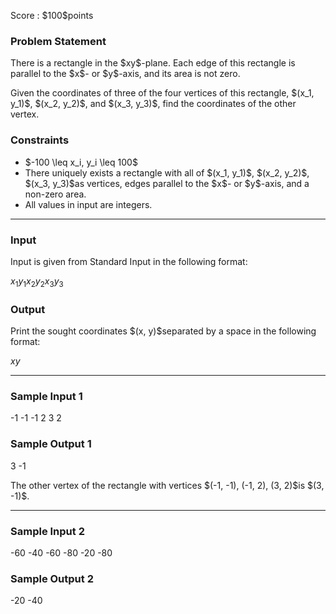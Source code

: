 
<div>

<span>

<span>

<p>
Score : $100$points
</p>

<div>

<section>

### **Problem Statement**

<p>
There is a rectangle in the $xy$-plane. Each edge of this rectangle is parallel to the $x$- or $y$-axis, and its area is not zero.
</p>

<p>
Given the coordinates of three of the four vertices of this rectangle, $(x_1, y_1)$, $(x_2, y_2)$, and $(x_3, y_3)$, find the coordinates of the other vertex.
</p>

</section>

</div>

<div>

<section>

### **Constraints**

<ul>

<li>
$-100 \leq x_i, y_i \leq 100$
</li>

<li>
There uniquely exists a rectangle with all of $(x_1, y_1)$, $(x_2, y_2)$, $(x_3, y_3)$as vertices, edges parallel to the $x$- or $y$-axis, and a non-zero area.
</li>

<li>
All values in input are integers.
</li>

</ul>

</section>

</div>

---

<div>

<div>

<section>

### **Input**

<p>
Input is given from Standard Input in the following format:
</p>

<div>

$x_1$$y_1$$x_2$$y_2$$x_3$$y_3$
</div>

</section>

</div>

<div>

<section>

### **Output**

<p>
Print the sought coordinates $(x, y)$separated by a space in the following format:
</p>

<div>

$x$$y$
</div>

</section>

</div>

</div>

---

<div>

<section>

### **Sample Input 1**

<div>

-1 -1
-1 2
3 2

</div>

</section>

</div>

<div>

<section>

### **Sample Output 1**

<div>

3 -1

</div>

<p>
The other vertex of the rectangle with vertices $(-1, -1), (-1, 2), (3, 2)$is $(3, -1)$.
</p>

</section>

</div>

---

<div>

<section>

### **Sample Input 2**

<div>

-60 -40
-60 -80
-20 -80

</div>

</section>

</div>

<div>

<section>

### **Sample Output 2**

<div>

-20 -40

</div>

</section>

</div>

</span>

</span>

</div>
